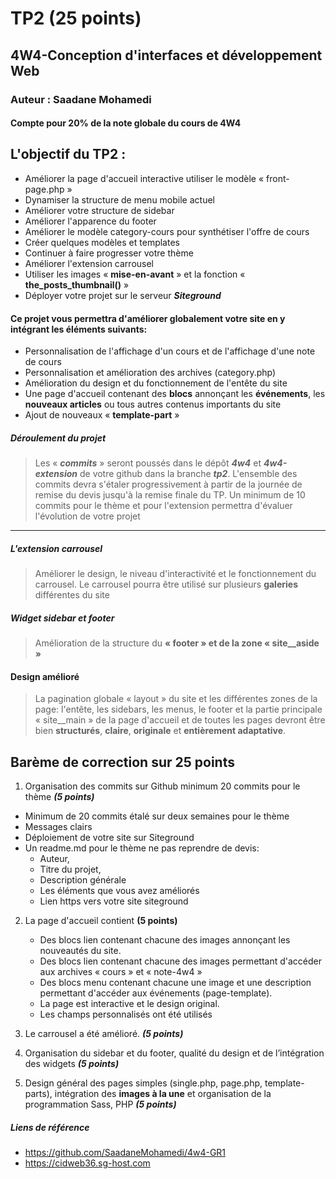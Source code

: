 # TP2 (25 points)
## 4W4-Conception d'interfaces et développement Web
### Auteur : Saadane Mohamedi

#### Compte pour 20% de la note globale du cours de 4W4

## L\'objectif du TP2 :

- Améliorer la page d'accueil interactive utiliser le modèle « front-page.php »
- Dynamiser la structure de menu mobile actuel
- Améliorer votre structure de sidebar
- Améliorer l'apparence du footer
- Améliorer le modèle category-cours pour synthétiser l'offre de cours
- Créer quelques modèles et templates
- Continuer à faire progresser votre thème
- Améliorer l'extension carrousel
- Utiliser les images « **mise-en-avant** » et la fonction « **the_posts_thumbnail()** »
- Déployer votre projet sur le serveur **_Siteground_**

#### Ce projet vous permettra d\'améliorer globalement votre site en y intégrant les éléments suivants:

- Personnalisation de l'affichage d'un cours et de l'affichage d'une note de cours
- Personnalisation et amélioration des archives (category.php)
- Amélioration du design et du fonctionnement de l'entête du site
- Une page d'accueil contenant des **blocs** annonçant les **événements**, les **nouveaux articles** ou tous autres contenus importants du site
- Ajout de nouveaux « **template-part** »

##### Déroulement du projet

> Les « **_commits_** » seront poussés dans le dépôt **_4w4_** et **_4w4-extension_** de votre github dans la branche **_tp2_**.
> L\'ensemble des commits devra s\'étaler progressivement à partir de la journée de remise du devis jusqu\'à la remise finale du TP.
> Un minimum de 10 commits pour le thème et pour l\'extension permettra d\'évaluer l\'évolution de votre projet

---

##### L\'extension carrousel

> Améliorer le design, le niveau d'interactivité et le fonctionnement du carrousel. Le carrousel pourra être utilisé sur plusieurs **galeries** différentes du site

##### Widget sidebar et footer

> Amélioration de la structure du **« footer » et de la zone « site\_\_aside »**

#### Design amélioré

> La pagination globale « layout » du site et les différentes zones de la page: l'entête, les sidebars, les menus, le footer et la partie principale « site\_\_main » de la page d'accueil et de toutes les pages devront être bien **structurés**, **claire**, **originale** et **entièrement adaptative**.

## Barème de correction sur 25 points

1. Organisation des commits sur Github minimum 20 commits pour le thème **_(5 points)_**

- Minimum de 20 commits étalé sur deux semaines pour le thème
- Messages clairs
- Déploiement de votre site sur Siteground
- Un readme.md pour le thème ne pas reprendre de devis:
  - Auteur,
  - Titre du projet,
  - Description générale
  - Les éléments que vous avez améliorés
  - Lien https vers votre site siteground

2. La page d'accueil contient **(5 points)**

   - Des blocs lien contenant chacune des images annonçant les nouveautés du site.
   - Des blocs lien contenant chacune des images permettant d'accéder aux archives « cours » et « note-4w4 »
   - Des blocs menu contenant chacune une image et une description permettant d'accéder aux événements (page-template).
   - La page est interactive et le design original.
   - Les champs personnalisés ont été utilisés

3. Le carrousel a été amélioré. **_(5 points)_**
4. Organisation du sidebar et du footer, qualité du design et de l’intégration des widgets **_(5 points)_**
5. Design général des pages simples (single.php, page.php, template-parts), intégration des **images à la une** et organisation de la programmation Sass, PHP **_(5 points)_**


##### Liens de référence
- https://github.com/SaadaneMohamedi/4w4-GR1
- https://cidweb36.sg-host.com